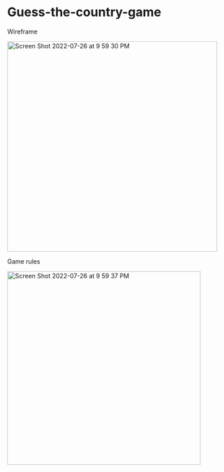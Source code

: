 # Guess-the-country-game

Wireframe

<img width="481" alt="Screen Shot 2022-07-26 at 9 59 30 PM" src="https://user-images.githubusercontent.com/107972391/181172977-dfe361eb-3098-46fb-a695-024b31c33626.png">


Game rules

<img width="443" alt="Screen Shot 2022-07-26 at 9 59 37 PM" src="https://user-images.githubusercontent.com/107972391/181173014-e92f3c1f-a120-41e0-a4e9-1f44e4f26e04.png">
